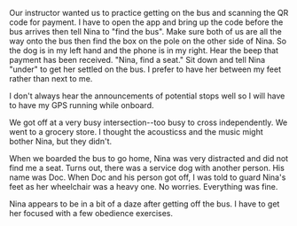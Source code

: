 Our instructor wanted us to practice getting on the bus and scanning
the QR code for payment. I have to open the app and bring up the code
before the bus arrives then tell Nina to "find the bus". Make sure
both of us are all the way onto the bus then find the box on the pole
on the other side of Nina. So the dog is in my left hand and the phone
is in my right. Hear the beep that payment has been received. "Nina,
find a seat." Sit down and tell Nina "under" to get her settled on the
bus. I prefer to have her between my feet rather than next to me.

I don't always hear the announcements of potential stops well so I
will have to have my GPS running while onboard.

We got off at a very busy intersection--too busy to cross
independently. We went to a grocery store. I thought the
acousticss and the music might bother Nina, but they didn't.

When we boarded the bus to go home, Nina was very distracted and did
not find me a seat. Turns out, there was a service dog with another
person. His name was Doc. When Doc and his person got off, I was told
to guard Nina's feet as her wheelchair was a heavy one. No
worries. Everything was fine.

Nina appears to be in a bit of a daze after getting off the bus. I
have to get her focused with a few obedience exercises.
